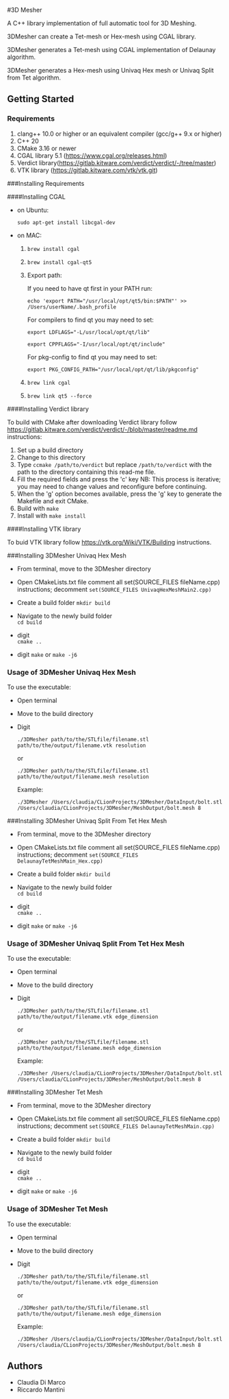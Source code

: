 #3D Mesher 

A C++ library implementation of full automatic tool for 3D Meshing.

3DMesher can create a Tet-mesh or Hex-mesh using CGAL library.

3DMesher generates a Tet-mesh using CGAL implementation of Delaunay algorithm.

3DMesher generates a Hex-mesh using Univaq Hex mesh or Univaq Split from Tet algorithm.

## Getting Started

### Requirements

1. clang++ 10.0 or higher or an equivalent compiler (gcc/g++ 9.x or higher)
2. C++ 20
3. CMake 3.16 or newer
4. CGAL library 5.1 (https://www.cgal.org/releases.html)
5. Verdict library(https://gitlab.kitware.com/verdict/verdict/-/tree/master)
6. VTK library (https://gitlab.kitware.com/vtk/vtk.git)

###Installing Requirements

####Installing CGAL 

 - on Ubuntu: 
 
    `sudo apt-get install libcgal-dev`
    
 - on MAC:
 
    1. `brew install cgal`
    
    2. `brew install cgal-qt5`
    
    3. Export path:
    
        If you need to have qt first in your PATH run:
        
        `echo 'export PATH="/usr/local/opt/qt5/bin:$PATH"' >> /Users/userName/.bash_profile`
    
        For compilers to find qt you may need to set:
        
        `export LDFLAGS="-L/usr/local/opt/qt/lib"`
        
        `export CPPFLAGS="-I/usr/local/opt/qt/include"`
    
        For pkg-config to find qt you may need to set:
        
        `export PKG_CONFIG_PATH="/usr/local/opt/qt/lib/pkgconfig"`
    
    4. `brew link cgal`
    5. `brew link qt5 --force`

####Installing Verdict library

To build with CMake after downloading Verdict library follow https://gitlab.kitware.com/verdict/verdict/-/blob/master/readme.md instructions:
1. Set up a build directory
2. Change to this directory
3. Type `ccmake /path/to/verdict` but replace
`/path/to/verdict` with the path to the directory
containing this read-me file.
4. Fill the required fields and press the 'c' key
NB: This process is iterative;
you may need to change values and reconfigure before continuing.
5. When the 'g' option becomes available, press the 'g' key to generate
the Makefile and exit CMake.
6. Build with `make`
7. Install with `make install`

####Installing VTK library

To buid VTK library follow https://vtk.org/Wiki/VTK/Building instructions.

###Installing 3DMesher Univaq Hex Mesh 

- From terminal, move to the 3DMesher directory

- Open CMakeLists.txt file
    comment all set(SOURCE_FILES fileName.cpp) instructions;
    decomment `set(SOURCE_FILES UnivaqHexMeshMain2.cpp)`

- Create a build folder
    `mkdir build`
    
- Navigate to the newly build folder  
    `cd build` 
    
- digit    
`cmake ..`

- digit
`make` or `make -j6`

 
### Usage of 3DMesher Univaq Hex Mesh 

To use the executable:

-  Open terminal

-  Move to the build directory

-  Digit

    `./3DMesher path/to/the/STLfile/filename.stl  path/to/the/output/filename.vtk resolution`
    
    or 
    
    `./3DMesher path/to/the/STLfile/filename.stl  path/to/the/output/filename.mesh resolution`
    
    Example:
    
    `./3DMesher /Users/claudia/CLionProjects/3DMesher/DataInput/bolt.stl  /Users/claudia/CLionProjects/3DMesher/MeshOutput/bolt.mesh 8`
    
###Installing 3DMesher Univaq Split From Tet Hex Mesh 

- From terminal, move to the 3DMesher directory

- Open CMakeLists.txt file
    comment all set(SOURCE_FILES fileName.cpp) instructions;
    decomment `set(SOURCE_FILES DelaunayTetMeshMain_Hex.cpp)`

- Create a build folder
    `mkdir build`
    
- Navigate to the newly build folder  
    `cd build` 
    
- digit    
`cmake ..`

- digit
`make` or `make -j6`

### Usage of 3DMesher Univaq Split From Tet Hex Mesh 

To use the executable:

-  Open terminal

-  Move to the build directory

-  Digit

    `./3DMesher path/to/the/STLfile/filename.stl  path/to/the/output/filename.vtk edge_dimension`
    
    or 
    
    `./3DMesher path/to/the/STLfile/filename.stl  path/to/the/output/filename.mesh edge_dimension`
    
    Example:
    
    `./3DMesher /Users/claudia/CLionProjects/3DMesher/DataInput/bolt.stl  /Users/claudia/CLionProjects/3DMesher/MeshOutput/bolt.mesh 8`
   
###Installing 3DMesher Tet Mesh 
   
   - From terminal, move to the 3DMesher directory
   
   - Open CMakeLists.txt file
       comment all set(SOURCE_FILES fileName.cpp) instructions;
       decomment `set(SOURCE_FILES DelaunayTetMeshMain.cpp)`
   
   - Create a build folder
       `mkdir build`
       
   - Navigate to the newly build folder  
       `cd build` 
       
   - digit    
   `cmake ..`
   
   - digit
   `make` or `make -j6`
   
### Usage of 3DMesher Tet Mesh 

To use the executable:

-  Open terminal

-  Move to the build directory

-  Digit

    `./3DMesher path/to/the/STLfile/filename.stl  path/to/the/output/filename.vtk edge_dimension`
    
    or 
    
    `./3DMesher path/to/the/STLfile/filename.stl  path/to/the/output/filename.mesh edge_dimension`
    
    Example:
    
    `./3DMesher /Users/claudia/CLionProjects/3DMesher/DataInput/bolt.stl  /Users/claudia/CLionProjects/3DMesher/MeshOutput/bolt.mesh 8`
      
## Authors

 * Claudia Di Marco
 * Riccardo Mantini

